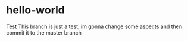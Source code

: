 # hello-world
Test 
This branch is just a test, im gonna change some aspects and then commit it to the master branch 
